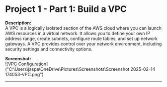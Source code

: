 # Project 1 - Part 1: Build a VPC
**Description:**  
A VPC is a logically isolated section of the AWS cloud where you can launch AWS resources in a virtual network. It allows you to define your own IP address range, create subnets, configure route tables, and set up network gateways. A VPC provides control over your network environment, including security settings and connectivity options.

**Screenshot:**  
![VPC Configuration]("C:\Users\jaspe\OneDrive\Pictures\Screenshots\Screenshot 2025-02-14 174053-VPC.png")  

---

